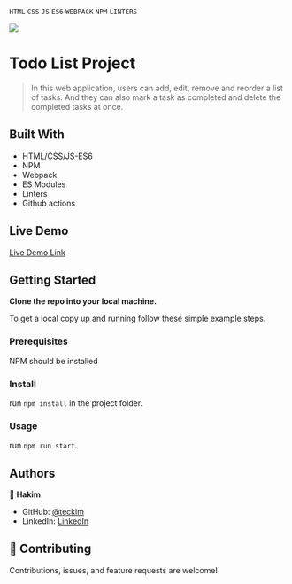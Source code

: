 `HTML` `CSS` `JS` `ES6` `WEBPACK` `NPM` `LINTERS` <br>

![](https://img.shields.io/badge/Microverse-blueviolet)

# Todo List Project

> In this web application, users can add, edit, remove and reorder a list of tasks. And they can also mark a task as completed and delete the completed tasks at once.

## Built With

- HTML/CSS/JS-ES6
- NPM
- Webpack
- ES Modules
- Linters
- Github actions

## Live Demo

[Live Demo Link](https://teckim.github.io/todo-list)


## Getting Started

**Clone the repo into your local machine.**


To get a local copy up and running follow these simple example steps.

### Prerequisites
NPM should be installed

### Install
run `npm install` in the project folder.

### Usage
run `npm run start`.

## Authors

👤 **Hakim**

- GitHub: [@teckim](https://github.com/teckim)
- LinkedIn: [LinkedIn](https://www.linkedin.com/in/baheddi-hakim/)

## 🤝 Contributing

Contributions, issues, and feature requests are welcome!